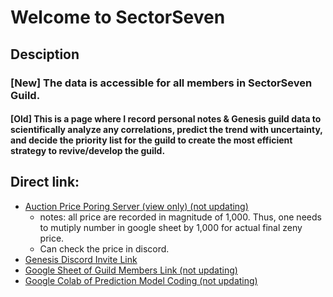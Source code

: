 # Welcome to SectorSeven
## Desciption 
### [New] The data is accessible for all members in SectorSeven Guild.

#### [Old] This is a page where I record personal notes & Genesis guild data to scientifically analyze any correlations, predict the trend with uncertainty, and decide the priority list for the guild to create the most efficient strategy to revive/develop the guild.

## Direct link:
 - [Auction Price Poring Server (view only) (not updating)](https://docs.google.com/spreadsheets/d/1HzOENxSkJL2rvCgU8ftovUBMjxFVevOM_NMuu0TocgI/edit#gid=0)
    - notes: all price are recorded in magnitude of 1,000. Thus, one needs to mutiply number in google sheet by 1,000 for actual final zeny price.
    - Can check the price in discord.
 - [Genesis Discord Invite Link](https://discord.gg/9Q8a9uSq)
 - [Google Sheet of Guild Members Link (not updating)](https://docs.google.com/spreadsheets/d/18coYF1I-POPsKH_O7OenCPclVMi5F6l3SML-MNdXHog/edit#gid=0)
 - [Google Colab of Prediction Model Coding (not updating)](https://colab.research.google.com/drive/1K-IX50_BEU4zd8r3Fhl75ov9c6kVQIH8#scrollTo=YUFv3_Tl3v_-)
